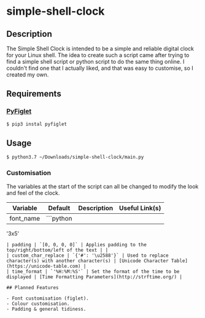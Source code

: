 # simple-shell-clock

## Description

The Simple Shell Clock is intended to be a simple and reliable digital clock for your Linux shell. The idea to create such a script came after trying to find a simple shell script or python script to do the same thing online. I couldn't find one that I actually liked, and that was easy to customise, so I created my own.

## Requirements

### [PyFiglet](https://pypi.org/project/pyfiglet/)

```bash
$ pip3 instal pyfiglet
```

## Usage

```bash
$ python3.7 ~/Downloads/simple-shell-clock/main.py
```

### Customisation

The variables at the start of the script can all be changed to modify the look and feel of the clock.

| Variable | Default | Description | Useful Link(s) |
| --- | --- | --- | --- |
| font_name | ```python
'3x5'
``` | Changes the Figlet font which is rendered | [Figlet Font DB](http://www.figlet.org/fontdb.cgi) |
| padding | `[0, 0, 0, 0]` | Applies padding to the top/right/bottom/left of the text | |
| custom_char_replace | `{'#': '\u2588'}` | Used to replace character(s) with another character(s) | [Unicode Character Table](https://unicode-table.com) |
| time_format | `'%H:%M:%S'` | Set the format of the time to be displayed | [Time Formatting Parameters](http://strftime.org/) |

## Planned Features

- Font customisation (figlet).
- Colour customisation.
- Padding & general tidiness.
